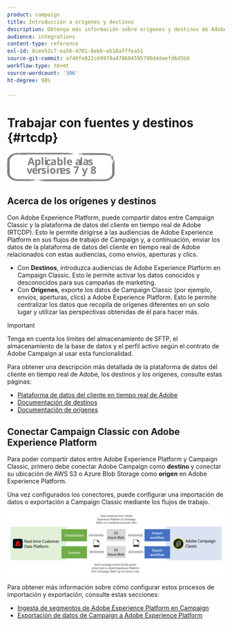 ```yaml
---
product: campaign
title: Introducción a orígenes y destinos
description: Obtenga más información sobre orígenes y destinos de Adobe Experience Platform.
audience: integrations
content-type: reference
exl-id: 8cee52c7-ea56-4701-8ebb-eb18afffea51
source-git-commit: af40fe822c69979a478604595790d4deefd6d5b0
workflow-type: tm+mt
source-wordcount: '306'
ht-degree: 98%

---
```


# Trabajar con fuentes y destinos {#rtcdp}

![](../../assets/common.svg)

## Acerca de los orígenes y destinos

Con Adobe Experience Platform, puede compartir datos entre Campaign Classic y la plataforma de datos del cliente en tiempo real de Adobe (RTCDP). Esto le permite dirigirse a las audiencias de Adobe Experience Platform en sus flujos de trabajo de Campaign y, a continuación, enviar los datos de la plataforma de datos del cliente en tiempo real de Adobe relacionados con estas audiencias, como envíos, aperturas y clics.

* Con **Destinos**, introduzca audiencias de Adobe Experience Platform en Campaign Classic. Esto le permite activar los datos conocidos y desconocidos para sus campañas de marketing.
* Con **Orígenes**, exporte los datos de Campaign Classic (por ejemplo, envíos, aperturas, clics) a Adobe Experience Platform. Esto le permite centralizar los datos que recopila de orígenes diferentes en un solo lugar y utilizar las perspectivas obtenidas de él para hacer más.

>[!IMPORTANT]
>
>Tenga en cuenta los límites del almacenamiento de SFTP, el almacenamiento de la base de datos y el perfil activo según el contrato de Adobe Campaign al usar esta funcionalidad.

Para obtener una descripción más detallada de la plataforma de datos del cliente en tiempo real de Adobe, los destinos y los orígenes, consulte estas páginas:

* [Plataforma de datos del cliente en tiempo real de Adobe](https://experienceleague.adobe.com/docs/experience-platform/rtcdp/overview.html?lang=es)
* [Documentación de destinos](https://experienceleague.adobe.com/docs/experience-platform/destinations/home.html?lang=es)
* [Documentación de orígenes](https://experienceleague.adobe.com/docs/experience-platform/sources/home.html?lang=es)

## Conectar Campaign Classic con Adobe Experience Platform

Para poder compartir datos entre Adobe Experience Platform y Campaign Classic, primero debe conectar Adobe Campaign como **destino** y conectar su ubicación de AWS S3 o Azure Blob Storage como **origen** en Adobe Experience Platform.

Una vez configurados los conectores, puede configurar una importación de datos o exportación a Campaign Classic mediante los flujos de trabajo.

![](assets/rtcdp-schema.png)

Para obtener más información sobre cómo configurar estos procesos de importación y exportación, consulte estas secciones:

* [Ingesta de segmentos de Adobe Experience Platform en Campaign](../../integrations/using/ingest-aep-data.md)
* [Exportación de datos de Campaign a Adobe Experience Platform](../../integrations/using/export-campaign-data.md)
